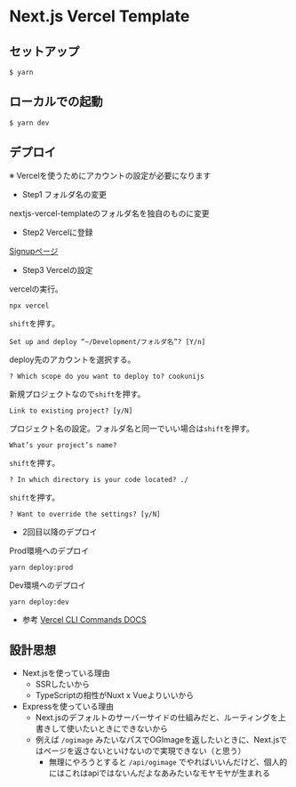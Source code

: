 # Next.js Vercel Template

## セットアップ
```
$ yarn
```

## ローカルでの起動
```
$ yarn dev
```

## デプロイ
※ Vercelを使うためにアカウントの設定が必要になります

- Step1 フォルダ名の変更

nextjs-vercel-templateのフォルダ名を独自のものに変更


- Step2 Vercelに登録

<a href="https://vercel.com/signup">Signupページ</a>


- Step3 Vercelの設定

vercelの実行。
```
npx vercel
```

`shift`を押す。
```
Set up and deploy “~/Development/フォルダ名”? [Y/n]
```

deploy先のアカウントを選択する。
```
? Which scope do you want to deploy to? cookunijs
```

新規プロジェクトなので`shift`を押す。
```
Link to existing project? [y/N]
```

プロジェクト名の設定。フォルダ名と同一でいい場合は`shift`を押す。
```
What’s your project’s name?
```

`shift`を押す。
```
? In which directory is your code located? ./
```

`shift`を押す。
```
? Want to override the settings? [y/N]
```


- 2回目以降のデプロイ

Prod環境へのデプロイ
```
yarn deploy:prod
```

Dev環境へのデプロイ
```
yarn deploy:dev
```


- 参考
<a href="https://vercel.com/docs/cli#commands">Vercel CLI Commands DOCS</a>



## 設計思想
- Next.jsを使っている理由
  - SSRしたいから
  - TypeScriptの相性がNuxt x Vueよりいいから
- Expressを使っている理由
  - Next.jsのデフォルトのサーバーサイドの仕組みだと、ルーティングを上書きして使いたいときにできないから
  - 例えば `/ogimage` みたいなパスでOGImageを返したいときに、Next.jsではページを返さないといけないので実現できない（と思う）
    - 無理にやろうとすると `/api/ogimage` でやればいいんだけど、個人的にはこれはapiではないんだよなあみたいなモヤモヤが生まれる
